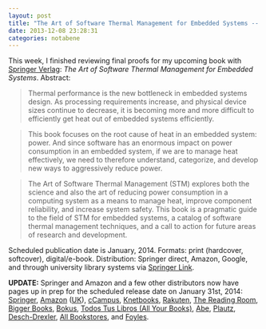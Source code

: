 ```yaml
---
layout: post
title: "The Art of Software Thermal Management for Embedded Systems -- Final Proofs"
date: 2013-12-08 23:28:31
categories: notabene
---
```


This week, I finished reviewing final proofs for my upcoming book with [Springer Verlag][ln1]: *The Art of Software Thermal Management for Embedded Systems*. Abstract:

> Thermal performance is the new bottleneck in embedded systems design. As processing requirements increase, and physical device sizes continue to decrease, it is becoming more and more difficult to efficiently get heat out of embedded systems efficiently.

> This book focuses on the root cause of heat in an embedded system: power. And since software has an enormous impact on power consumption in an embedded system, if we are to manage heat effectively, we need to therefore understand, categorize, and develop new ways to aggressively reduce power.

> The Art of Software Thermal Management (STM) explores both the science and also the art of reducing power consumption in a computing system as a means to manage heat, improve component reliability, and increase system safety. This book is a pragmatic guide to the field of STM for embedded systems, a catalog of software thermal management techniques, and a call to action for future areas of research and development.

Scheduled publication date is January, 2014. Formats: print (hardcover, softcover), digital/e-book. Distribution: Springer direct, Amazon, Google, and through university library systems via [Springer Link][ln2].

**UPDATE:** Springer and Amazon and a few other distributors now have pages up in prep for the scheduled release date on January 31st, 2014: [Springer][ln3], [Amazon][ln4] ([UK][ln4a]), [cCampus][ln5], [Knetbooks][ln6], [Rakuten][ln7], [The Reading Room][ln8], [Bigger Books][ln9], [Bokus][ln10], [Todos Tus Libros (All Your Books)][ln11], [Abe][ln12], [Plautz][ln13], [Desch-Drexler][ln14], [All Bookstores][ln15], and [Foyles][ln16].

[ln1]: http://www.springer.com
[ln2]: http://link.springer.com
[ln3]: http://www.springer.com/engineering/circuits+%26+systems/book/978-1-4939-0297-2 
[ln4]: http://www.amazon.com/Software-Thermal-Management-Embedded-Systems/dp/1493902970/ref=sr_1_1?ie=UTF8&qid=1387236847&sr=8-1&keywords=the+art+of+software+thermal+management+for+embedded+systems
[ln4a]: http://www.amazon.co.uk/dp/1493902970/ref=asc_df_149390297016?smid=A3P5ROKL5A1OLE&tag=ciaouk-books-21&linkCode=asn&creative=22206&creativeASIN=1493902970
[ln5]: http://www.ecampus.com/art-software-thermal-management-embedded/bk/9781493902972
[ln6]: http://www.knetbooks.com/art-software-thermal-management-embedded/bk/9781493902972
[ln7]: http://www.rakuten.com/prod/the-art-of-software-thermal-management-for-embedded-systems/259253883.html
[ln8]: http://www.thereadingroom.com/books/details/the-art-of-software-thermal-management-for-embedded-systems-mark-benson/8384518
[ln9]: http://www.biggerbooks.com/art-software-thermal-management-embedded/bk/9781493902972
[ln10]: http://www.bokus.com/bok/9781493902972/the-art-of-software-thermal-management-for-embedded-systems/
[ln11]: http://www.todostuslibros.com/libros/the-art-of-software-thermal-management-for-embedded-systems_978-1-4939-0297-2
[ln12]: http://www.abe.pl/en/book/9781493902972/the-art-of-software-thermal-management-for-embedded-systems
[ln13]: http://www.plautz.at/list?back=8df751c66f088dd2af90d63b2ebe34d4&xid=8981177
[ln14]: http://www.desch-drexler.at/list/9781493902972
[ln15]: http://www.allbookstores.com/Art-Software-Thermal-Management-Embedded/9781493902972
[ln16]: http://www.foyles.co.uk/witem/computing-it/the-art-of-software-thermal,mark-benson-9781493902972

